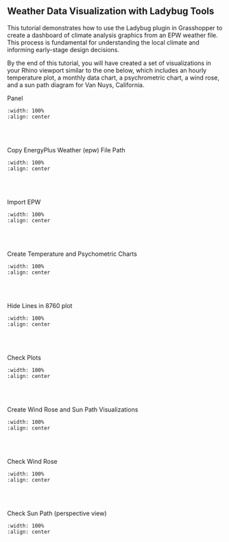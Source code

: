 ## Weather Data Visualization with Ladybug Tools

This tutorial demonstrates how to use the Ladybug plugin in Grasshopper to create a dashboard of climate analysis graphics from an EPW weather file. This process is fundamental for understanding the local climate and informing early-stage design decisions.

By the end of this tutorial, you will have created a set of visualizations in your Rhino viewport similar to the one below, which includes an hourly temperature plot, a monthly data chart, a psychrometric chart, a wind rose, and a sun path diagram for Van Nuys, California.

Panel
```{image} ../_static/shoebox1/shoebox1_1.png
:width: 100%
:align: center
```
<br/><br/>

Copy EnergyPlus Weather (epw) File Path
```{image} ../_static/shoebox1/shoebox1_2.png
:width: 100%
:align: center
```
<br/><br/>

Import EPW
```{image} ../_static/shoebox1/shoebox1_3.png
:width: 100%
:align: center
```
<br/><br/>

Create Temperature and Psychometric Charts
```{image} ../_static/shoebox1/shoebox1_4.png
:width: 100%
:align: center
```
<br/><br/>

Hide Lines in 8760 plot
```{image} ../_static/shoebox1/shoebox1_5.png
:width: 100%
:align: center
```
<br/><br/>

Check Plots
```{image} ../_static/shoebox1/shoebox1_6.png
:width: 100%
:align: center
```
<br/><br/>

Create Wind Rose and Sun Path Visualizations
```{image} ../_static/shoebox1/shoebox1_7.png
:width: 100%
:align: center
```
<br/><br/>

Check Wind Rose
```{image} ../_static/shoebox1/shoebox1_8.png
:width: 100%
:align: center
```
<br/><br/>

Check Sun Path (perspective view)
```{image} ../_static/shoebox1/shoebox1_9.png
:width: 100%
:align: center
```
<br/><br/>
